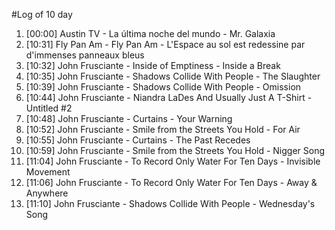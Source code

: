 #Log of 10 day

1. [00:00] Austin TV - La última noche del mundo - Mr. Galaxia
1. [10:31] Fly Pan Am - Fly Pan Am - L'Espace au sol est redessine par d'immenses panneaux bleus
1. [10:32] John Frusciante - Inside of Emptiness - Inside a Break
1. [10:35] John Frusciante - Shadows Collide With People - The Slaughter
1. [10:39] John Frusciante - Shadows Collide With People - Omission
1. [10:44] John Frusciante - Niandra LaDes And Usually Just A T-Shirt - Untitled #2
1. [10:48] John Frusciante - Curtains - Your Warning
1. [10:52] John Frusciante - Smile from the Streets You Hold - For Air
1. [10:55] John Frusciante - Curtains - The Past Recedes
1. [10:59] John Frusciante - Smile from the Streets You Hold - Nigger Song
1. [11:04] John Frusciante - To Record Only Water For Ten Days - Invisible Movement
1. [11:06] John Frusciante - To Record Only Water For Ten Days - Away & Anywhere
1. [11:10] John Frusciante - Shadows Collide With People - Wednesday's Song
